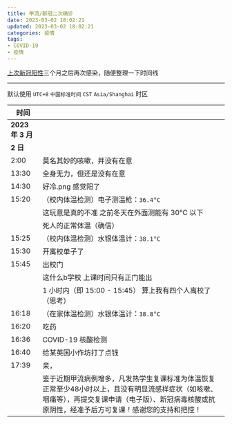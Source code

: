 ```yaml
---
title: 甲流/新冠二次确诊
date: 2023-03-02 18:02:21
updated: 2023-03-02 18:02:21
categories: 疫情
tags:
- COVID-19
- 疫情
---
```

<!-- 取得 COVID-19 核酸检测结果后，本页面才会发布到网站 -->
[上次新冠阳性](https://www.mbrjun.cn/archives/468/)三个月之后再次感染，随便整理一下时间线  
<!-- more -->

---
默认使用 ``UTC+8`` ``中国标准时间`` ``CST`` ``Asia/Shanghai`` 时区  

|时间||
|---|---|
|**2023 年 3 月**||
|**2 日**||
|2:00|莫名其妙的咳嗽，并没有在意|
|13:30|全身无力，但还是没有在意|
|14:30|好冷.png 感觉阳了|
|15:20|（校内体温检测）电子测温枪：``36.4°C``|
||这玩意是真的不准 之前冬天在外面测能有 30°C 以下|
||死人的正常体温（确信）|
|15:25|（校内体温检测）水银体温计：``38.1°C``|
|15:30|开离校单子了|
|15:45|出校门|
||这什么b学校 上课时间只有正门能出|
||1 小时内（即 15:00 - 15:45） 算上我有四个人离校了（思考）|
|16:18|（在家体温检测）水银体温计：``38.8°C``|
|16:20|吃药|
|16:36|COVID-19 核酸检测|
|16:40|给某英国小作坊打了点钱|
|17:39|亲，|
||鉴于近期甲流病例增多，凡发热学生复课标准为体温恢复正常至少48小时以上，且没有明显流感样症状（如咳嗽、咽痛等），再提交复课申请（电子版）、新冠病毒核酸或抗原阴性，经准予后方可复课！感谢您的支持和把控！|
